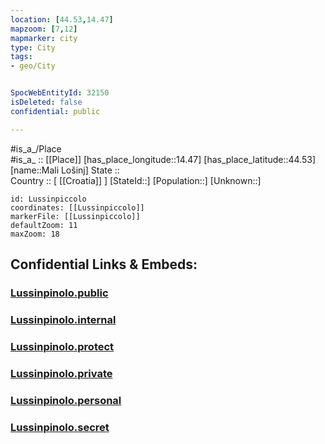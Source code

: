 ```yaml
---
location: [44.53,14.47] 
mapzoom: [7,12] 
mapmarker: city 
type: City
tags:
- geo/City


SpocWebEntityId: 32150
isDeleted: false
confidential: public

---
```

#is_a_/Place  
#is_a_ :: [[Place]] 
[has_place_longitude::14.47] 
[has_place_latitude::44.53] 
[name::Mali Lošinj] 
State ::  
Country :: [ [[Croatia]] ] 
[StateId::] 
[Population::] 
[Unknown::] 


```leaflet
id: Lussinpiccolo
coordinates: [[Lussinpiccolo]] 
markerFile: [[Lussinpiccolo]] 
defaultZoom: 11 
maxZoom: 18
```


## Confidential Links & Embeds: 

### [Lussinpinolo.public](/_public/\Earth\Continent\Europe\Europe~Central\Croatia\Counties\Primorsko-Goranska\CityLussinpinolo.public.md) 

### [Lussinpinolo.internal](/_internal/\Earth\Continent\Europe\Europe~Central\Croatia\Counties\Primorsko-Goranska\CityLussinpinolo.internal.md) 

### [Lussinpinolo.protect](/_protect/\Earth\Continent\Europe\Europe~Central\Croatia\Counties\Primorsko-Goranska\CityLussinpinolo.protect.md) 

### [Lussinpinolo.private](/_private/\Earth\Continent\Europe\Europe~Central\Croatia\Counties\Primorsko-Goranska\CityLussinpinolo.private.md) 

### [Lussinpinolo.personal](/_personal/\Earth\Continent\Europe\Europe~Central\Croatia\Counties\Primorsko-Goranska\CityLussinpinolo.personal.md) 

### [Lussinpinolo.secret](/_secret/\Earth\Continent\Europe\Europe~Central\Croatia\Counties\Primorsko-Goranska\CityLussinpinolo.secret.md)

